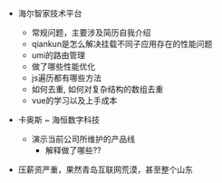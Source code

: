 - 海尔智家技术平台
  - 常规问题，主要涉及简历自我介绍
  - qiankun是怎么解决挂载不同子应用存在的性能问题
  - umi的路由管理
  - 做了哪些性能优化
  - js遍历都有哪些方法
  - 如何去重, 如何对复杂结构的数组去重
  - vue的学习以及上手成本


- 卡奥斯 ~ 海恒数字科技
  - 演示当前公司所维护的产品线
    - 解释做了哪些??

- 压薪资严重，果然青岛互联网荒漠，甚至整个山东